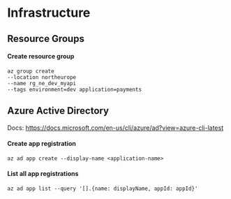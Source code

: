 # Infrastructure


## Resource Groups

#### Create resource group

    az group create 
    --location northeurope 
    --name rg_ne_dev_myapi 
    --tags environment=dev application=payments


## Azure Active Directory
Docs:
https://docs.microsoft.com/en-us/cli/azure/ad?view=azure-cli-latest
#### Create app registration

    az ad app create --display-name <application-name>

#### List all app registrations
    az ad app list --query '[].{name: displayName, appId: appId}'
